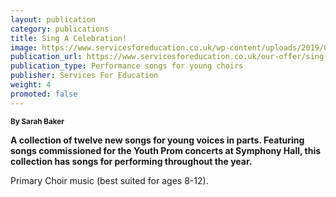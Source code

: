 ```yaml
---
layout: publication
category: publications
title: Sing A Celebration!
image: https://www.servicesforeducation.co.uk/wp-content/uploads/2019/06/sing-a-celebration-services-for-education-music-service-for-schools.jpg
publication_url: https://www.servicesforeducation.co.uk/our-offer/sing-a-celebration/
publication_type: Performance songs for young choirs
publisher: Services For Education
weight: 4
promoted: false
---
```


<small>**By Sarah Baker**</small>

**A collection of twelve new songs for young voices in parts. Featuring songs commissioned for the Youth Prom concerts at Symphony Hall, this collection has songs for performing throughout the year.**

Primary Choir music (best suited for ages 8-12).


